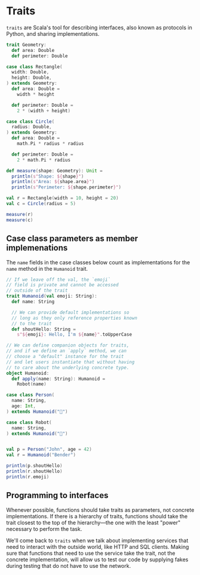 # Traits


`traits` are Scala's tool for describing interfaces, also known as protocols
in Python, and sharing implementations.

```scala
trait Geometry:
  def area: Double
  def perimeter: Double

case class Rectangle(
  width: Double,
  height: Double,
) extends Geometry:
  def area: Double =
    width * height

  def perimeter: Double =
    2 * (width + height)

case class Circle(
  radius: Double,
) extends Geometry:
  def area: Double =
    math.Pi * radius * radius

  def perimeter: Double =
    2 * math.Pi * radius

def measure(shape: Geometry): Unit =
  println(s"Shape: ${shape}")
  println(s"Area: ${shape.area}")
  println(s"Perimeter: ${shape.perimeter}")

val r = Rectangle(width = 10, height = 20)
val c = Circle(radius = 5)

measure(r)
measure(c)
```

## Case class parameters as member implemenations

The `name` fields in the case classes below count as implementations for the
`name` method in the `Humanoid` trait.

```scala
// If we leave off the val, the `emoji`
// field is private and cannot be accessed
// outside of the trait
trait Humanoid(val emoji: String):
  def name: String

  // We can provide default implementations so
  // long as they only reference properties known
  // to the trait
  def shoutHello: String =
    s"${emoji}: Hello, I'm ${name}".toUpperCase

// We can define companion objects for traits,
// and if we define an `apply` method, we can
// choose a "default" instance for the trait
// and let users instantiate that without having
// to care about the underlying concrete type.
object Humanoid:
  def apply(name: String): Humanoid =
    Robot(name)

case class Person(
  name: String,
  age: Int,
) extends Humanoid("👤")

case class Robot(
  name: String,
) extends Humanoid("🤖")


val p = Person("John", age = 42)
val r = Humanoid("Bender")

println(p.shoutHello)
println(r.shoutHello)
println(r.emoji)
```

## Programming to interfaces

Whenever possible, functions should take traits as parameters, not concrete
implementations. If there is a hierarchy of traits, functions should take the
trait closest to the top of the hierarchy—the one with the least "power"
necessary to perform the task.

We'll come back to `traits` when we talk about implementing services that need
to interact with the outside world, like HTTP and SQL clients. Making sure
that functions that need to use the service take the trait, not the concrete
implementation, will allow us to test our code by supplying fakes during
testing that do not have to use the network.
